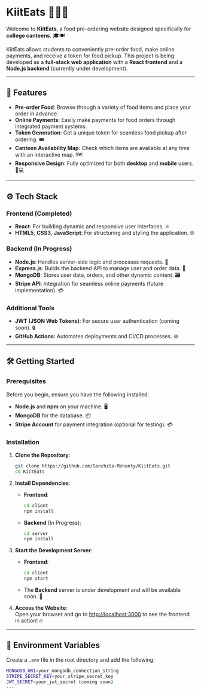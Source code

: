 # KiitEats 🍔🍕🌮

Welcome to **KiitEats**, a food pre-ordering website designed specifically for **college canteens**. 🎓🍽️

KiitEats allows students to conveniently pre-order food, make online payments, and receive a token for food pickup. This project is being developed as a **full-stack web application** with a **React frontend** and a **Node.js backend** (currently under development).

---

## 🚀 Features

- **Pre-order Food**: Browse through a variety of food items and place your order in advance.
- **Online Payments**: Easily make payments for food orders through integrated payment systems.
- **Token Generation**: Get a unique token for seamless food pickup after ordering. 🎟️
- **Canteen Availability Map**: Check which items are available at any time with an interactive map. 🗺️
- **Responsive Design**: Fully optimized for both **desktop** and **mobile** users. 📱💻

---

## ⚙️ Tech Stack

### **Frontend (Completed)**

- **React**: For building dynamic and responsive user interfaces. ⚛️
- **HTML5**, **CSS3**, **JavaScript**: For structuring and styling the application. 🌐

### **Backend (In Progress)**

- **Node.js**: Handles server-side logic and processes requests. 🌳
- **Express.js**: Builds the backend API to manage user and order data. 🚀
- **MongoDB**: Stores user data, orders, and other dynamic content. 🗃️
- **Stripe API**: Integration for seamless online payments (future implementation). 💳

### **Additional Tools**

- **JWT (JSON Web Tokens)**: For secure user authentication (coming soon). 🔒
- **GitHub Actions**: Automates deployments and CI/CD processes. ⚙️

---

## 🛠️ Getting Started

### **Prerequisites**

Before you begin, ensure you have the following installed:

- **Node.js** and **npm** on your machine. 🖥️
- **MongoDB** for the database. 📦
- **Stripe Account** for payment integration (optional for testing). 💳

### **Installation**

1. **Clone the Repository**:

    ```bash
    git clone https://github.com/Sanchita-Mohanty/KiitEats.git
    cd KiitEats
    ```

2. **Install Dependencies**:

   - **Frontend**:
     ```bash
     cd client
     npm install
     ```

   - **Backend** (In Progress):
     ```bash
     cd server
     npm install
     ```

3. **Start the Development Server**:
   - **Frontend**:
     ```bash
     cd client
     npm start
     ```
   - The **Backend** server is under development and will be available soon. 🚧

4. **Access the Website**:  
   Open your browser and go to [http://localhost:3000](http://localhost:3000) to see the frontend in action! 🔥

---

## 🔑 Environment Variables

Create a `.env` file in the root directory and add the following:

```bash
MONGODB_URI=your_mongodb_connection_string
STRIPE_SECRET_KEY=your_stripe_secret_key
JWT_SECRET=your_jwt_secret (coming soon)
---
